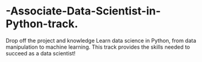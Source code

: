 # -Associate-Data-Scientist-in-Python-track.
Drop off the project and knowledge Learn data science in Python, from data manipulation to machine learning. This track provides the skills needed to succeed as a data scientist!
